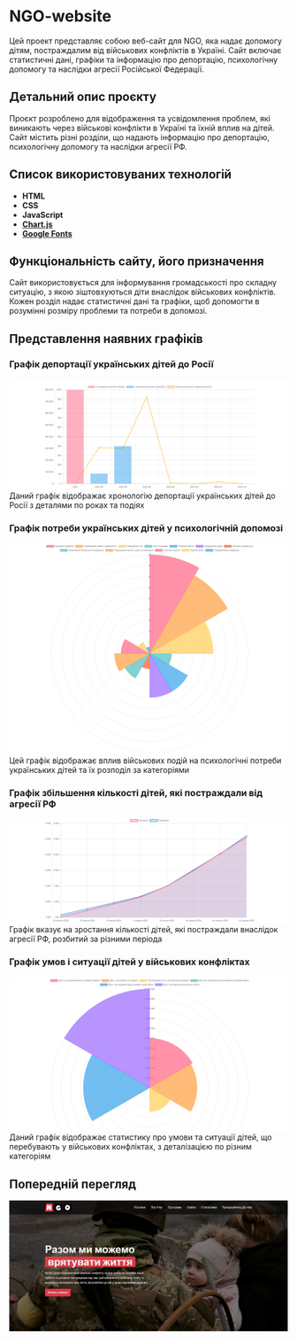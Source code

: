 # NGO-website

Цей проект представляє собою веб-сайт для NGO, яка надає допомогу дітям, постраждалим від військових конфліктів в Україні. Сайт включає статистичні дані, графіки та інформацію про депортацію, психологічну допомогу та наслідки агресії Російської Федерації.

## Детальний опис проєкту

Проєкт розроблено для відображення та усвідомлення проблем, які виникають через військові конфлікти в Україні та їхній вплив на дітей. Сайт містить різні розділи, що надають інформацію про депортацію, психологічну допомогу та наслідки агресії РФ.

## Список використовуваних технологій

- **HTML**
- **CSS**
- **JavaScript**
- **[Chart.js](https://www.chartjs.org/)**
- **[Google Fonts](https://fonts.google.com/)**

## Функціональність сайту, його призначення

Сайт використовується для інформування громадськості про складну ситуацію, з якою зіштовхуються діти внаслідок військових конфліктів. Кожен розділ надає статистичні дані та графіки, щоб допомогти в розумінні розміру проблеми та потреби в допомозі.

## Представлення наявних графіків

### Графік депортації українських дітей до Росії

![Графік 1](/images/graph/graph1.png)
Даний графік відображає хронологію депортації українських дітей до Росії з деталями по роках та подіях

### Графік потреби українських дітей у психологічній допомозі

![Графік 2](/images/graph/graph2.png)
Цей графік відображає вплив військових подій на психологічні потреби українських дітей та їх розподіл за категоріями

### Графік збільшення кількості дітей, які постраждали від агресії РФ

![Графік 3](/images/graph/graph3.png)
Графік вказує на зростання кількості дітей, які постраждали внаслідок агресії РФ, розбитий за різними періода

### Графік умов і ситуації дітей у військових конфліктах

![Графік 4](/images/graph/graph4.png)
Даний графік відображає статистику про умови та ситуації дітей, що перебувають у військових конфліктах, з деталізацією по різним категоріям

## Попередній перегляд

![Preview](/images/preview.png)
